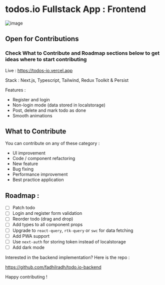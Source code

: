 # todos.io Fullstack App : Frontend

![image](https://user-images.githubusercontent.com/74446624/219507095-453547ea-dcba-432d-a0ea-b9de2196abbf.png)

## Open for Contributions  
### Check What to Contribute and Roadmap sections below to get ideas where to start contributing

Live : https://todos-io.vercel.app

Stack : Next.js, Typescript, Tailwind, Redux Toolkit & Persist

Features :

- Register and login
- Non-login mode (data stored in localstorage)
- Post, delete and mark todo as done
- Smooth animations 

## What to Contribute 

You can contribute on any of these category :

- UI improvement
- Code / component refactoring
- New feature
- Bug fixing
- Performance improvement
- Best practice application

## Roadmap :

- [ ] Patch todo
- [ ] Login and register form validation
- [ ] Reorder todo (drag and drop)
- [ ] Add types to all component props
- [ ] Upgrade to `react-query`, `rtk-query` or `swc` for data fetching
- [ ] Add PWA support
- [ ] Use `next-auth` for storing token instead of localstorage
- [ ] Add dark mode

Interested in the backend implementation? Here is the repo :

https://github.com/fadhilradh/todo.io-backend



Happy contributing !
